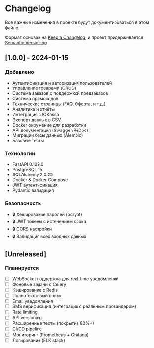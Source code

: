 # Changelog

Все важные изменения в проекте будут документироваться в этом файле.

Формат основан на [Keep a Changelog](https://keepachangelog.com/ru/1.0.0/),
и проект придерживается [Semantic Versioning](https://semver.org/lang/ru/).

## [1.0.0] - 2024-01-15

### Добавлено
-  Аутентификация и авторизация пользователей
- Управление товарами (CRUD)
- Система заказов с поддержкой предзаказов
- Система промокодов
- Технические страницы (FAQ, Оферта, и т.д.)
- Аналитика и отчёты
- Интеграция с ЮKassa
- Экспорт данных в CSV
- Docker окружение для разработки
- API документация (Swagger/ReDoc)
- Миграции базы данных (Alembic)
- Базовые тесты

### Технологии
- FastAPI 0.109.0
- PostgreSQL 15
- SQLAlchemy 2.0.25
- Docker & Docker Compose
- JWT аутентификация
- Pydantic валидация

### Безопасность
- 🔒 Хеширование паролей (bcrypt)
- 🔒 JWT токены с истечением срока
- 🔒 CORS настройки
- 🔒 Валидация всех входных данных

## [Unreleased]

### Планируется
- [ ] WebSocket поддержка для real-time уведомлений
- [ ] Фоновые задачи с Celery
- [ ] Кэширование с Redis
- [ ] Полнотекстовый поиск
- [ ] Email уведомления
- [ ] SMS верификация (интеграция с реальным провайдером)
- [ ] Rate limiting
- [ ] API versioning
- [ ] Расширенные тесты (покрытие 80%+)
- [ ] CI/CD pipeline
- [ ] Мониторинг (Prometheus + Grafana)
- [ ] Логирование (ELK stack)
